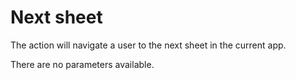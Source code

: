 # Next sheet

The action will navigate a user to the next sheet in the current app.

There are no parameters available.

